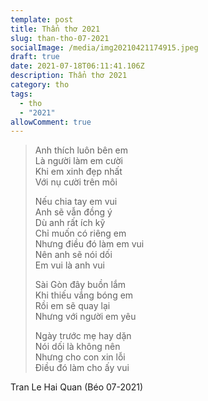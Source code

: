 ```yaml
---
template: post
title: Thẩn thơ 2021
slug: than-tho-07-2021
socialImage: /media/img20210421174915.jpeg
draft: true
date: 2021-07-18T06:11:41.106Z
description: Thẩn thơ 2021
category: tho
tags:
  - tho
  - "2021"
allowComment: true
---
```


> Anh thích luôn bên em\
> Là người làm em cười\
> Khi em xinh đẹp nhất\
> Với nụ cười trên môi
>
> Nếu chia tay em vui\
> Anh sẽ vẫn đồng ý\
> Dù anh rất ích kỹ\
> Chỉ muốn có riêng em\
> Nhưng điều đó làm em vui\
> Nên anh sẽ nói dối\
> Em vui là anh vui
>
> Sài Gòn đây buồn lắm\
> Khi thiếu vắng bóng em\
> Rồi em sẽ quay lại\
> Nhưng với người em yêu
>
> Ngày trước mẹ hay dặn\
> Nói dối là không nên\
> Nhưng cho con xin lỗi\
> Điều đó làm cho ấy vui

Tran Le Hai Quan (Béo 07-2021)
